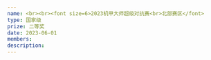 ```yaml
---
name: <br><br><font size=6>2023机甲大师超级对抗赛<br>北部赛区</font>
type: 国家级 
prize: 二等奖
date: 2023-06-01
members: 
description: 
---
```

